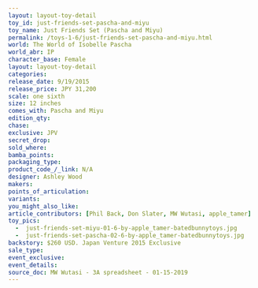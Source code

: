```yaml
---
layout: layout-toy-detail 
toy_id: just-friends-set-pascha-and-miyu
toy_name: Just Friends Set (Pascha and Miyu)
permalink: /toys-1-6/just-friends-set-pascha-and-miyu.html
world: The World of Isobelle Pascha
world_abr: IP
character_base: Female
layout: layout-toy-detail
categories: 
release_date: 9/19/2015
release_price: JPY 31,200 
scale: one sixth
size: 12 inches
comes_with: Pascha and Miyu
edition_qty: 
chase: 
exclusive: JPV
secret_drop: 
sold_where: 
bamba_points: 
packaging_type: 
product_code_/_link: N/A
designer: Ashley Wood
makers: 
points_of_articulation: 
variants: 
you_might_also_like: 
article_contributors: [Phil Back, Don Slater, MW Wutasi, apple_tamer]
toy_pics: 
  -  just-friends-set-miyu-01-6-by-apple_tamer-batedbunnytoys.jpg
  -  just-friends-set-pascha-02-6-by-apple_tamer-batedbunnytoys.jpg
backstory: $260 USD. Japan Venture 2015 Exclusive
sale_type: 
event_exclusive: 
event_details: 
source_doc: MW Wutasi - 3A spreadsheet - 01-15-2019
---
```

